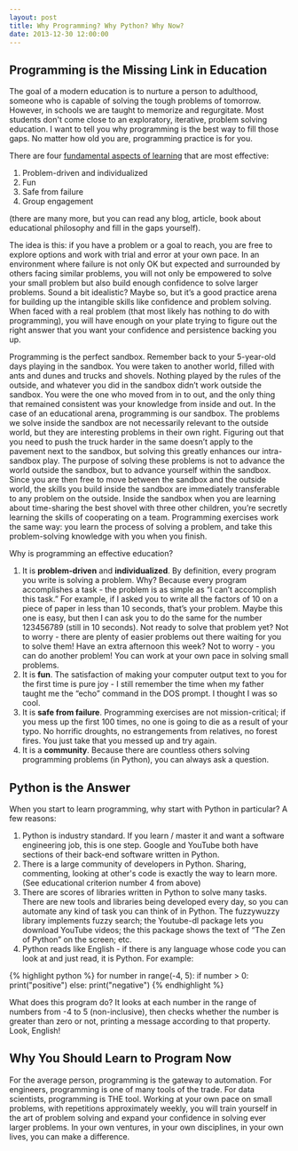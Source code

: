 ```yaml
---
layout: post
title: Why Programming? Why Python? Why Now?
date: 2013-12-30 12:00:00
---
```


## Programming is the Missing Link in Education

The goal of a modern education is to nurture a person to adulthood, someone who is capable of solving the tough problems of tomorrow. However, in schools we are taught to memorize and regurgitate. Most students don't come close to an exploratory, iterative, problem solving education. I want to tell you why programming is the best way to fill those gaps. No matter how old you are, programming practice is for you.

There are four [fundamental aspects of learning](http://ecologyofeducation.net/wsite/?p=2457) that are most effective:

1. Problem-driven and individualized
2. Fun
3. Safe from failure
4. Group engagement

(there are many more, but you can read any blog, article, book about educational philosophy and fill in the gaps yourself).

The idea is this: if you have a problem or a goal to reach, you are free to explore options and work with trial and error at your own pace. In an environment where failure is not only OK but expected and surrounded by others facing similar problems, you will not only be empowered to solve your small problem but also build enough confidence to solve larger problems. Sound a bit idealistic? Maybe so, but it’s a good practice arena for building up the intangible skills like confidence and problem solving. When faced with a real problem (that most likely has nothing to do with programming), you will have enough on your plate trying to figure out the right answer that you want your confidence and persistence backing you up.

Programming is the perfect sandbox. Remember back to your 5-year-old days playing in the sandbox. You were taken to another world, filled with ants and dunes and trucks and shovels. Nothing played by the rules of the outside, and whatever you did in the sandbox didn’t work outside the sandbox. You were the one who moved from in to out, and the only thing that remained consistent was your knowledge from inside and out. In the case of an educational arena, programming is our sandbox. The problems we solve inside the sandbox are not necessarily relevant to the outside world, but they are interesting problems in their own right. Figuring out that you need to push the truck harder in the same doesn’t apply to the pavement next to the sandbox, but solving this greatly enhances our intra-sandbox play. The purpose of solving these problems is not to advance the world outside the sandbox, but to advance yourself within the sandbox. Since you are then free to move between the sandbox and the outside world, the skills you build inside the sandbox are immediately transferable to any problem on the outside. Inside the sandbox when you are learning about time-sharing the best shovel with three other children, you’re secretly learning the skills of cooperating on a team. Programming exercises work the same way: you learn the process of solving a problem, and take this problem-solving knowledge with you when you finish.

Why is programming an effective education?

1. It is **problem-driven** and **individualized**. By definition, every program you write is solving a problem. Why? Because every program accomplishes a task - the problem is as simple as “I can’t accomplish this task.” For example, if I asked you to write all the factors of 10 on a piece of paper in less than 10 seconds, that’s your problem. Maybe this one is easy, but then I can ask you to do the same for the number 123456789 (still in 10 seconds). Not ready to solve that problem yet? Not to worry - there are plenty of easier problems out there waiting for you to solve them! Have an extra afternoon this week? Not to worry - you can do another problem! You can work at your own pace in solving small problems. 
2. It is **fun**. The satisfaction of making your computer output text to you for the first time is pure joy - I still remember the time when my father taught me the “echo” command in the DOS prompt. I thought I was so cool. 
3. It is **safe from failure**. Programming exercises are not mission-critical; if you mess up the first 100 times, no one is going to die as a result of your typo. No horrific droughts, no estrangements from relatives, no forest fires. You just take that you messed up and try again. 
4. It is a **community**. Because there are countless others solving programming problems (in Python), you can always ask a question. 

## Python is the Answer

When you start to learn programming, why start with Python in particular? A few reasons: 

1. Python is industry standard. If you learn / master it and want a software engineering job, this is one step. Google and YouTube both have sections of their back-end software written in Python. 
2. There is a large community of developers in Python. Sharing, commenting, looking at other's code is exactly the way to learn more. (See educational criterion number 4 from above) 
3. There are scores of libraries written in Python to solve many tasks. There are new tools and libraries being developed every day, so you can automate any kind of task you can think of in Python. The fuzzywuzzy library implements fuzzy search; the Youtube-dl package lets you download YouTube videos; the this package shows the text of “The Zen of Python” on the screen; etc. 
4. Python reads like English - if there is any language whose code you can look at and just read, it is Python. For example: 

{% highlight python %}
	for number in range(-4, 5):
	if number > 0:
	  print("positive")
	else:
	  print("negative")
{% endhighlight %}

What does this program do? It looks at each number in the range of numbers from -4 to 5 (non-inclusive), then checks whether the number is greater than zero or not, printing a message according to that property. Look, English!

## Why You Should Learn to Program Now

For the average person, programming is the gateway to automation. For engineers, programming is one of many tools of the trade. For data scientists, programming is THE tool. Working at your own pace on small problems, with repetitions approximately weekly, you will train yourself in the art of problem solving and expand your confidence in solving ever larger problems. In your own ventures, in your own disciplines, in your own lives, you can make a difference.